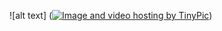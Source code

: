 ![alt text] (<a href="http://nl.tinypic.com?ref=ws0k7k" target="_blank"><img src="http://i64.tinypic.com/ws0k7k.jpg" border="0" alt="Image and video hosting by TinyPic"></a>)

